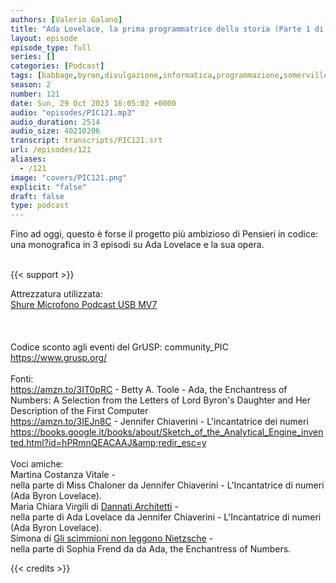 ```yaml
---
authors: [Valerio Galano]
title: "Ada Lovelace, la prima programmatrice della storia (Parte 1 di 3)"
layout: episode
episode_type: full
series: []
categories: [Podcast]
tags: [babbage,byron,divulgazione,informatica,programmazione,somerville,storia]
season: 2
number: 121
date: Sun, 29 Oct 2023 16:05:02 +0000
audio: "episodes/PIC121.mp3"
audio_duration: 2514
audio_size: 40210206
transcript: transcripts/PIC121.srt
url: /episodes/121
aliases: 
  - /121
image: "covers/PIC121.png"
explicit: "false"
draft: false
type: podcast
---
```

Fino ad oggi, questo è forse il progetto più ambizioso di Pensieri in codice: una monografica in 3 episodi su Ada Lovelace e la sua opera.<br />
<br />


{{< support >}}

Attrezzatura utilizzata:<br />
<a href="https://amzn.to/3862ZRf" target="_blank" rel="noreferrer noopener">Shure Microfono Podcast USB MV7</a><br />
<br />
<br />
<br />
Codice sconto agli eventi del GrUSP: community_PIC<br />
<a href="https://www.grusp.org/" target="_blank" rel="noreferrer noopener">https://www.grusp.org/</a><br />
<br />
Fonti:<br />
<a href="https://amzn.to/3IT0pRC" target="_blank" rel="noreferrer noopener">https://amzn.to/3IT0pRC</a> - Betty A. Toole - Ada, the Enchantress of Numbers: A Selection from the Letters of Lord Byron's Daughter and Her Description of the First Computer<br />
<a href="https://amzn.to/3IEJn8C" target="_blank" rel="noreferrer noopener">https://amzn.to/3IEJn8C</a> - Jennifer Chiaverini - L'incantatrice dei numeri<br />
<a href="https://books.google.it/books/about/Sketch_of_the_Analytical_Engine_invented.html?id=hPRmnQEACAAJ&amp;redir_esc=y" target="_blank" rel="noreferrer noopener">https://books.google.it/books/about/Sketch_of_the_Analytical_Engine_invented.html?id=hPRmnQEACAAJ&amp;redir_esc=y</a><br />
<br />
Voci amiche:<br />
Martina Costanza Vitale -<br />
nella parte di Miss Chaloner da Jennifer Chiaverini - L'Incantatrice di numeri (Ada Byron Lovelace).<br />
Maria Chiara Virgili di <a href="https://linktr.ee/dannatiarchitettipodcast/" target="_blank" rel="noreferrer noopener">Dannati Architetti</a> -<br />
nella parte di Ada Lovelace da Jennifer Chiaverini - L'Incantatrice di numeri (Ada Byron Lovelace).<br />
Simona di <a href="https://scimmioni.it" target="_blank" rel="noreferrer noopener">Gli scimmioni non leggono Nietzsche</a> -<br />
nella parte di Sophia Frend da da Ada, the Enchantress of Numbers.

{{< credits >}}

<!-- more -->

